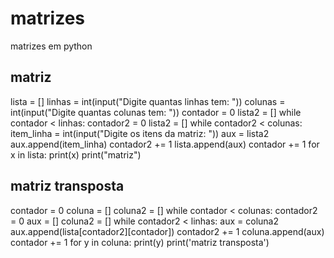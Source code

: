 # matrizes
matrizes em python
## matriz
lista = []
linhas = int(input("Digite quantas linhas tem: "))
colunas = int(input("Digite quantas colunas tem: "))
contador = 0
lista2 = []
while contador < linhas:
    contador2 = 0
    lista2 = []
    while contador2 < colunas:
        item_linha = int(input("Digite os itens da matriz: "))
        aux = lista2
        aux.append(item_linha)
        contador2 += 1
    lista.append(aux)
    contador += 1
for x in lista:
    print(x)
print("matriz")

## matriz transposta
contador = 0
coluna = []
coluna2 = []
while contador < colunas:
    contador2 = 0
    aux = []
    coluna2 = []
    while contador2 < linhas:
        aux = coluna2
        aux.append(lista[contador2][contador])
        contador2 += 1
    coluna.append(aux)
    contador += 1
for y in coluna:
    print(y)
print('matriz transposta')
